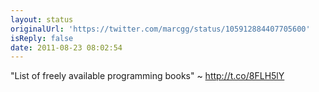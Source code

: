```yaml
---
layout: status
originalUrl: 'https://twitter.com/marcgg/status/105912884407705600'
isReply: false
date: 2011-08-23 08:02:54
---
```


"List of freely available programming books" ~ http://t.co/8FLH5lY
